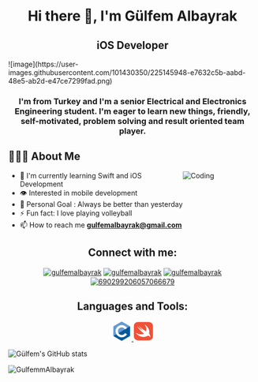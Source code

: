 <h1 align="center">Hi there 👋, I'm Gülfem Albayrak</h1>
<h2 align="center">iOS Developer</h2>![image](https://user-images.githubusercontent.com/101430350/225145948-e7632c5b-aabd-48e5-ab2d-e47ce7299fad.png)
<h3 align="center">I'm from Turkey and I'm a senior Electrical and Electronics Engineering student. I'm eager to learn new things, friendly, self-motivated, problem solving and result oriented team player. </h3>



<h2>👩🏼‍💻 About Me</h2>
<img align="right" alt = "Coding" width="150" src="https://i.pinimg.com/originals/94/d1/7e/94d17e25dba0111b8c6f737b6083e234.gif">



- 🌱 I'm currently learning Swift and iOS Development
- 👁️ Interested in mobile development
- 🎯 Personal Goal : Always be better than yesterday
- ⚡️ Fun fact: I love playing volleyball
- 📫 How to reach me **gulfemalbayrak@gmail.com**







<h2 align="center">Connect with me:</h2>
<p align="center">
<a href="https://twitter.com/gulfemalbayrak" target="blank"><img align="center" src="https://raw.githubusercontent.com/rahuldkjain/github-profile-readme-generator/master/src/images/icons/Social/twitter.svg" alt="gulfemalbayrak" height="30" width="40" /></a>
<a href="https://linkedin.com/in/gulfemalbayrak" target="blank"><img align="center" src="https://raw.githubusercontent.com/rahuldkjain/github-profile-readme-generator/master/src/images/icons/Social/linked-in-alt.svg" alt="gulfemalbayrak" height="30" width="40" /></a>
<a href="https://instagram.com/gulfemalbayrak" target="blank"><img align="center" src="https://raw.githubusercontent.com/rahuldkjain/github-profile-readme-generator/master/src/images/icons/Social/instagram.svg" alt="gulfemalbayrak" height="30" width="40" /></a>
<a href="https://discord.gg/690299206057066679" target="blank"><img align="center" src="https://raw.githubusercontent.com/rahuldkjain/github-profile-readme-generator/master/src/images/icons/Social/discord.svg" alt="690299206057066679" height="30" width="40" /></a>
</p>



<h2 align="center">Languages and Tools:</h2>
<p align="center"> <a href="https://www.cprogramming.com/" target="_blank" rel="noreferrer"> <img src="https://raw.githubusercontent.com/devicons/devicon/master/icons/c/c-original.svg" alt="c" width="40" height="40"/> </a> <a href="https://developer.apple.com/swift/" target="_blank" rel="noreferrer"> <img src="https://raw.githubusercontent.com/devicons/devicon/master/icons/swift/swift-original.svg" alt="swift" width="40" height="40"/> </a> </p>



![Gülfem's GitHub stats](https://github-readme-stats.vercel.app/api?username=GulfemmAlbayrak&show_icons=true&theme=radical)
<p><img align="center" src="https://github-readme-streak-stats.herokuapp.com/?user=GulfemmAlbayrak&show_icons=true&theme=radical" alt="GulfemmAlbayrak" /></p>
